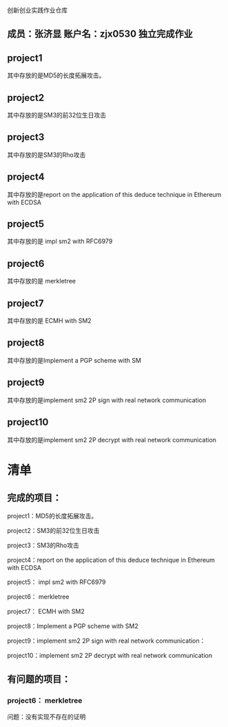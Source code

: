 创新创业实践作业仓库

## 成员：张济显 账户名：zjx0530 独立完成作业

## project1

其中存放的是MD5的长度拓展攻击。

## project2

其中存放的是SM3的前32位生日攻击

## project3

其中存放的是SM3的Rho攻击

## project4

其中存放的是report on the application of this deduce technique in Ethereum with ECDSA

## project5

其中存放的是 impl sm2 with RFC6979

## project6

其中存放的是 merkletree

## project7

其中存放的是 ECMH with SM2

## project8

其中存放的是Implement a PGP scheme with SM

## project9

其中存放的是implement sm2 2P sign with real network communication

## project10

其中存放的是implement sm2 2P decrypt with real network communication

# 清单

## 完成的项目：

project1：MD5的长度拓展攻击。

project2：SM3的前32位生日攻击

project3：SM3的Rho攻击

project4：report on the application of this deduce technique in Ethereum with ECDSA

project5： impl sm2 with RFC6979

project6： merkletree

project7： ECMH with SM2

project8：Implement a PGP scheme with SM2

project9：implement sm2 2P sign with real network communication：

project10：implement sm2 2P decrypt with real network communication

## 有问题的项目：

### project6： merkletree

问题：没有实现不存在的证明
